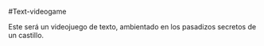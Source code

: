 #Text-videogame

Este será un videojuego de texto, ambientado en los pasadizos secretos de un castillo.